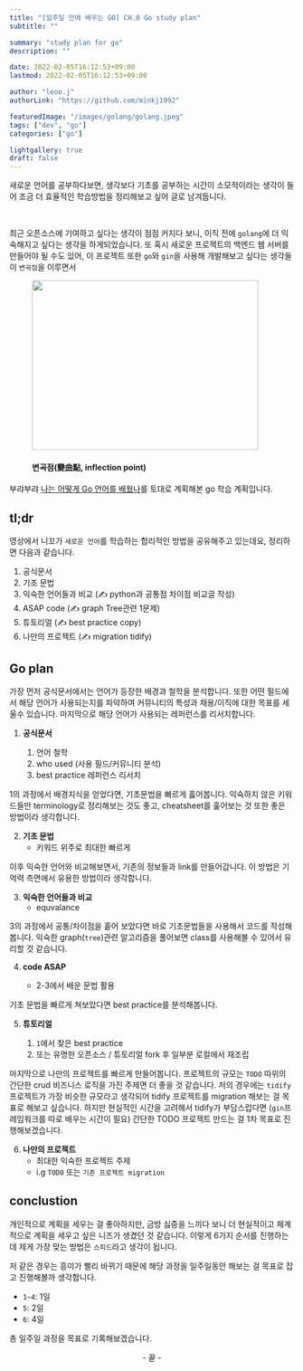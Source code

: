 ```yaml
---
title: "[일주일 만에 배우는 GO] CH.0 Go study plan"
subtitle: ""

summary: "study plan for go"
description: ""

date: 2022-02-05T16:12:53+09:00
lastmod: 2022-02-05T16:12:53+09:00

author: "leoo.j"
authorLink: "https://github.com/minkj1992"

featuredImage: "/images/golang/golang.jpeg"
tags: ["dev", "go"]
categories: ["go"]

lightgallery: true
draft: false
---
```


새로운 언어를 공부하다보면, 생각보다 기초를 공부하는 시간이 소모적이라는 생각이 들어 조금 더 효율적인 학습방법을 정리해보고 싶어 글로 남겨둡니다.

<!--more-->
<br />

최근 오픈소스에 기여하고 싶다는 생각이 점점 커지다 보니, 이직 전에 `golang`에 더 익숙해지고 싶다는 생각을 하게되었습니다.
또 혹시 새로운 프로젝트의 백엔드 웹 서버를 만들어야 될 수도 있어, 이 프로젝트 또한 `go`와 `gin`을 사용해 개발해보고 싶다는 생각들이 `변곡점`을 이루면서

<figure>
    <img width="400" height="300"src="/images/golang/inflection.png"/>
    <figcaption>
        <h4>변곡점(變曲點, inflection point)</h4>
    </figcaption>
</figure>

부랴부랴 [나는 어떻게 Go 언어를 배웠나](https://youtu.be/fqnKJa02GK0)를 토대로 계획해본 go 학습 계획입니다.

## tl;dr

영상에서 니꼬가 `새로운 언어`를 학습하는 합리적인 방법을 공유해주고 있는데요, 정리하면 다음과 같습니다.

1. 공식문서
2. 기초 문법
3. 익숙한 언어들과 비교 (:writing_hand: python과 공통점 차이점 비교글 작성)
4. ASAP code (:writing_hand: graph Tree관련 1문제)
5. 튜토리얼 (:writing_hand: best practice copy)
6. 나만의 프로젝트 (:writing_hand: migration tidify)

## Go plan

가장 먼저 공식문서에서는 언어가 등장한 배경과 철학을 분석합니다. 또한 어떤 필드에서 해당 언어가 사용되는지를 파악하여 커뮤니티의 특성과 채용/이직에 대한 목표를 세울수 있습니다. 마지막으로 해당 언어가 사용되는 레퍼런스를 리서치합니다.

1. **공식문서**

   1. 언어 철학
   2. who used (사용 필드/커뮤니티 분석)
   3. best practice 레퍼런스 리서치

1의 과정에서 배경지식을 얻었다면, 기초문법을 빠르게 훓어봅니다. 익숙하지 않은 키워드들만 terminology로 정리해보는 것도 좋고, cheatsheet를 훑어보는 것 또한 좋은 방법이라 생각합니다.

2. **기초 문법**
   - 키워드 위주로 최대한 빠르게

이후 익숙한 언어와 비교해보면서, 기존의 정보들과 link를 만들어갑니다. 이 방법은 기억력 측면에서 유용한 방법이라 생각합니다.

3. **익숙한 언어들과 비교**
   - equvalance

3의 과정에서 공통/차이점을 훝어 보았다면 바로 기초문법들을 사용해서 코드를 작성해봅니다.
익숙한 graph(`tree`)관련 알고리즘을 풀어보면 class를 사용해볼 수 있어서 유리할 것 같습니다.

4. **code ASAP**

   - 2-3에서 배운 문법 활용

기초 문법을 빠르게 쳐보았다면 best practice를 분석해봅니다.

5. **튜토리얼**

   1. `1`에서 찾은 best practice
   2. 또는 유명한 오픈소스 / 튜토리얼 fork 후 일부분 로컬에서 재조립

마지막으로 나만의 프로젝트를 빠르게 만들어봅니다. 프로젝트의 규모는 `TODO` 따위의 간단한 crud 비즈니스 로직을 가진 주제면 더 좋을 것 같습니다. 저의 경우에는 `tidify` 프로젝트가 가장 비슷한 규모라고 생각되어 tidify 프로젝트를 migration 해보는 걸 목표로 해보고 싶습니다. 하지만 현실적인 시간을 고려해서 tidify가 부담스럽다면 (`gin`프레임워크를 따로 배우는 시간이 필요) 간단한 TODO 프로젝트 만드는 걸 1차 목표로 진행해보겠습니다.

6. **나만의 프로젝트**
   - 최대한 익숙한 프로젝트 주제
   - i.g `TODO` 또는 `기존 프로젝트 migration`

## conclustion

개인적으로 계획을 세우는 걸 좋아하지만, 금방 싫증을 느끼다 보니 더 현실적이고 체계적으로 계획을 세우고 싶은 니즈가 생겼던 것 같습니다.
이렇게 6가지 순서를 진행하는데 제게 가장 맞는 방법은 `스피드`라고 생각이 됩니다.

저 같은 경우는 흥미가 빨리 바뀌기 때문에 해당 과정을 일주일동안 해보는 걸 목표로 잡고 진행해볼까 생각합니다.

- `1~4`: 1일
- `5`: 2일
- `6`: 4일

총 일주일 과정을 목표로 기록해보겠습니다.

<center>- 끝 -</center>
